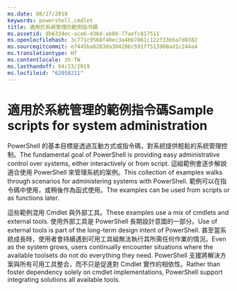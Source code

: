 ```yaml
---
ms.date: 08/27/2018
keywords: powershell,cmdlet
title: 適用於系統管理的範例指令碼
ms.assetid: db6334ec-ace6-436d-ab88-77aefc817511
ms.openlocfilehash: 3c771c9568f40ec3a4bb7061c122f33bba7d0382
ms.sourcegitcommit: e7445ba8203da304286c591ff513900ad1c244a4
ms.translationtype: HT
ms.contentlocale: zh-TW
ms.lasthandoff: 04/23/2019
ms.locfileid: "62058211"
---
```

# <a name="sample-scripts-for-system-administration"></a><span data-ttu-id="ceb97-103">適用於系統管理的範例指令碼</span><span class="sxs-lookup"><span data-stu-id="ceb97-103">Sample scripts for system administration</span></span>

<span data-ttu-id="ceb97-104">PowerShell 的基本目標是透過互動方式或指令碼，對系統提供輕鬆的系統管理控制。</span><span class="sxs-lookup"><span data-stu-id="ceb97-104">The fundamental goal of PowerShell is providing easy administrative control over systems, either interactively or from script.</span></span> <span data-ttu-id="ceb97-105">這組範例會逐步解說適合使用 PowerShell 來管理系統的案例。</span><span class="sxs-lookup"><span data-stu-id="ceb97-105">This collection of examples walks through scenarios for administering systems with PowerShell.</span></span> <span data-ttu-id="ceb97-106">範例可以在指令碼中使用，或稍後作為函式使用。</span><span class="sxs-lookup"><span data-stu-id="ceb97-106">The examples can be used from scripts or as functions later.</span></span>

<span data-ttu-id="ceb97-107">這些範例混用 Cmdlet 與外部工具。</span><span class="sxs-lookup"><span data-stu-id="ceb97-107">These examples use a mix of cmdlets and external tools.</span></span> <span data-ttu-id="ceb97-108">使用外部工具是 PowerShell 長期設計意圖的一部分。</span><span class="sxs-lookup"><span data-stu-id="ceb97-108">Use of external tools is part of the long-term design intent of PowerShell.</span></span> <span data-ttu-id="ceb97-109">甚至當系統成長時，使用者會持續遇到可用工具組無法執行其所需任何作業的情況。</span><span class="sxs-lookup"><span data-stu-id="ceb97-109">Even as the system grows, users continually encounter situations where the available toolsets do not do everything they need.</span></span> <span data-ttu-id="ceb97-110">PowerShell 支援將解決方案與所有可用工具整合，而不只是促進對 Cmdlet 實作的相依性。</span><span class="sxs-lookup"><span data-stu-id="ceb97-110">Rather than foster dependency solely on cmdlet implementations, PowerShell support integrating solutions all available tools.</span></span>
